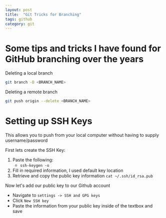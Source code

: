 ```yaml
---
layout: post
title:  "Git Tricks for Branching"
tags: github
category: git
---
```


# Some tips and tricks I have found for GitHub branching over the years

Deleting a local branch
```bash
git branch -D <BRANCH_NAME>
```

Deleting a remote branch
```bash
git push origin --delete <BRANCH_NAME>
```

# Setting up SSH Keys

This allows you to push from your local computer without having to supply username/password

First lets create the SSH Key:

1. Paste the following:
    * `ssh-keygen -o`
2. Fill in required information, I used default key location
3. Retrieve and copy the public key information `cat ~/.ssh/id_rsa.pub`


Now let's add our public key to our Github account
* Navigate to `settings -> SSH and GPG keys`
* Click `New SSH key`
* Paste the information from your public key inside of the textbox and save
